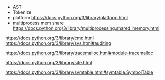 + AST
+ Tokenize
+ platform https://docs.python.org/3/library/platform.html
+ multiprocess mem share https://docs.python.org/3/library/multiprocessing.shared_memory.html


https://docs.python.org/3/library/cmd.html
https://docs.python.org/3/library/sys.html#auditing

https://docs.python.org/3/library/tracemalloc.html#module-tracemalloc

https://docs.python.org/3/library/site.html

https://docs.python.org/3/library/symtable.html#symtable.SymbolTable


